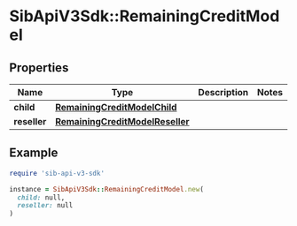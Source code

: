 # SibApiV3Sdk::RemainingCreditModel

## Properties

| Name | Type | Description | Notes |
| ---- | ---- | ----------- | ----- |
| **child** | [**RemainingCreditModelChild**](RemainingCreditModelChild.md) |  |  |
| **reseller** | [**RemainingCreditModelReseller**](RemainingCreditModelReseller.md) |  |  |

## Example

```ruby
require 'sib-api-v3-sdk'

instance = SibApiV3Sdk::RemainingCreditModel.new(
  child: null,
  reseller: null
)
```

